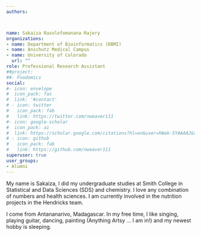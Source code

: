 ```yaml
---
authors: 



name: Sakaiza Rasolofomanana Rajery
organizations:
- name: Department of Bioinformatics (DBMI)
- name: Anschutz Medical Campus
- name: University of Colorado 
  url: ""
role: Professional Research Assistant
##project:
##- Foodomics
social:
#- icon: envelope
#  icon_pack: fas
#  link: '#contact'
# - icon: twitter
#   icon_pack: fab
#   link: https://twitter.com/nweaver111
#- icon: google-scholar
#  icon_pack: ai
#  link: https://scholar.google.com/citations?hl=en&user=hWak-5YAAAAJ&view_op=list_works
# - icon: github
#   icon_pack: fab
#   link: https://github.com/nweaver111
superuser: true
user_groups:
- Alumni
---
```

My name is Sakaiza, I did my undergraduate studies at Smith College in Statistical and Data Sciences (SDS) and chemistry. I love any combination of numbers and health sciences. I am currently involved in the nutrition projects in the Hendricks team.

I come from Antananarivo, Madagascar. In my free time, I like singing, playing guitar, dancing, painting (Anything Artsy ... I am in!) and my newest hobby is  sleeping. 


